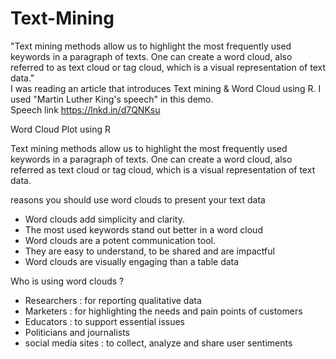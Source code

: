 # Text-Mining
"Text mining methods allow us to highlight the most frequently used keywords in a paragraph of texts. 
One can create a word cloud, also referred to as text cloud or tag cloud, which is a visual representation of text data."  
 I was reading an article that introduces Text mining &amp; Word Cloud using R.
 I used "Martin Luther King's speech" in this demo.  
 Speech link https://lnkd.in/d7QNKsu 
 
 Word Cloud Plot using R

Text mining methods allow us to highlight the most frequently used keywords in a paragraph of texts. One can create a word cloud, also referred as text cloud or tag cloud, which is a visual representation of text data.

reasons you should use word clouds to present your text data
- Word clouds add simplicity and clarity.
- The most used keywords stand out better in a word cloud
- Word clouds are a potent communication tool.
- They are easy to understand, to be shared and are impactful
- Word clouds are visually engaging than a table data

Who is using word clouds ?
- Researchers : for reporting qualitative data
- Marketers : for highlighting the needs and pain points of customers
- Educators : to support essential issues
- Politicians and journalists
- social media sites : to collect, analyze and share user sentiments
